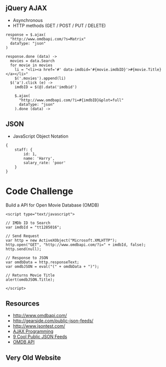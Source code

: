 ## jQuery AJAX

- Asynchronous
- HTTP methods (GET / POST / PUT / DELETE)

```
response = $.ajax(
  "http://www.omdbapi.com/?s=Matrix"
  dataType: "json"
)

response.done (data) ->
  movies = data.Search
  for movie in movies
    li = "<li><a href='#' data-imdbid='#{movie.imdbID}'>#{movie.Title}</a></li>"
    $('.movies').append(li)
  $('a').click (e) ->
    imdbID = $(@).data('imdbid')

    $.ajax(
      "http://www.omdbapi.com/?i=#{imdbID}&plot=full"
      dataType: "json"
    ).done (data) ->
```

## JSON

- JavaScript Object Notation

```
{
    staff: {
        id: 1,
        name: 'Harry',
        salary_rate: 'poor'
    }
}
```

# Code Challenge

Build a API for Open Movie Database (OMDB)

```
<script type="text/javascript">

// IMDb ID to Search
var imdbId = "tt1285016";

// Send Request
var http = new ActiveXObject("Microsoft.XMLHTTP");
http.open("GET", "http://www.omdbapi.com/?i=" + imdbId, false);
http.send(null);

// Response to JSON
var omdbData = http.responseText;
var omdbJSON = eval("(" + omdbData + ")");

// Returns Movie Title
alert(omdbJSON.Title);

</script>
```

## Resources

- http://www.omdbapi.com/
- http://gearside.com/public-json-feeds/
- http://www.jsontest.com/
- [AJAX Programming](http://en.wikipedia.org/wiki/Ajax_(programming))
- [9 Cool Public JSON Feeds](http://gearside.com/public-json-feeds/)
- [OMDB API](http://compare-movies.bitballoon.com/)

## Very Old Website
